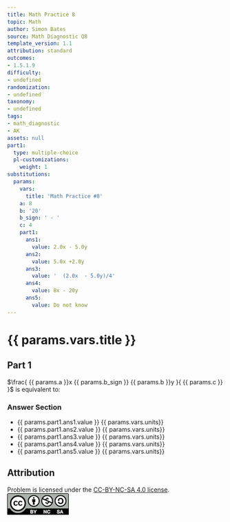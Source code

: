 ```yaml
---
title: Math Practice 8
topic: Math
author: Simon Bates
source: Math Diagnostic Q8
template_version: 1.1
attribution: standard
outcomes:
- 1.5.1.9
difficulty:
- undefined
randomization:
- undefined
taxonomy:
- undefined
tags:
- math_diagnostic
- AK
assets: null
part1:
  type: multiple-choice
  pl-customizations:
    weight: 1
substitutions:
  params:
    vars:
      title: 'Math Practice #8'
    a: 8
    b: '20'
    b_sign: ' - '
    c: 4
    part1:
      ans1:
        value: 2.0x - 5.0y
      ans2:
        value: 5.0x +2.0y
      ans3:
        value: '  (2.0x  - 5.0y)/4'
      ans4:
        value: 8x - 20y
      ans5:
        value: Do not know
---
```

# {{ params.vars.title }}

## Part 1

$\frac{ {{ params.a }}x {{ params.b_sign }} {{ params.b }}y }{ {{ params.c }} }$ is equivalent to:

### Answer Section

- {{ params.part1.ans1.value }} {{ params.vars.units}}
- {{ params.part1.ans2.value }} {{ params.vars.units}}
- {{ params.part1.ans3.value }} {{ params.vars.units}}
- {{ params.part1.ans4.value }} {{ params.vars.units}}
- {{ params.part1.ans5.value }} {{ params.vars.units}}

## Attribution

Problem is licensed under the [CC-BY-NC-SA 4.0 license](https://creativecommons.org/licenses/by-nc-sa/4.0/).<br> ![The Creative Commons 4.0 license requiring attribution-BY, non-commercial-NC, and share-alike-SA license.](https://raw.githubusercontent.com/firasm/bits/master/by-nc-sa.png)